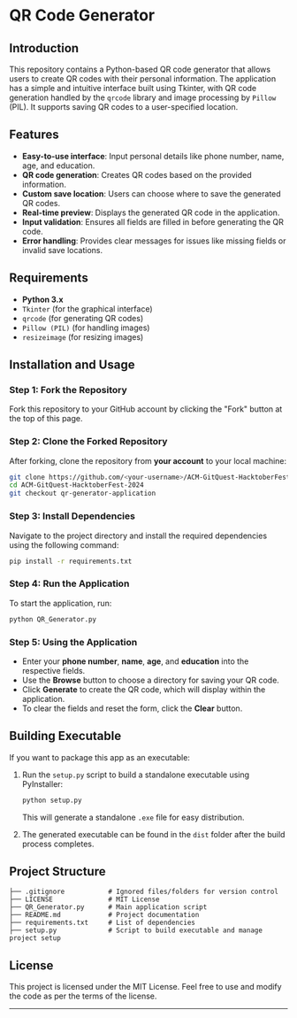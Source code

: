 # QR Code Generator

## Introduction
This repository contains a Python-based QR code generator that allows users to create QR codes with their personal information. The application has a simple and intuitive interface built using Tkinter, with QR code generation handled by the `qrcode` library and image processing by `Pillow` (PIL). It supports saving QR codes to a user-specified location.

## Features
- **Easy-to-use interface**: Input personal details like phone number, name, age, and education.
- **QR code generation**: Creates QR codes based on the provided information.
- **Custom save location**: Users can choose where to save the generated QR codes.
- **Real-time preview**: Displays the generated QR code in the application.
- **Input validation**: Ensures all fields are filled in before generating the QR code.
- **Error handling**: Provides clear messages for issues like missing fields or invalid save locations.

## Requirements
- **Python 3.x**
- `Tkinter` (for the graphical interface)
- `qrcode` (for generating QR codes)
- `Pillow (PIL)` (for handling images)
- `resizeimage` (for resizing images)

## Installation and Usage

### Step 1: Fork the Repository
Fork this repository to your GitHub account by clicking the "Fork" button at the top of this page.

### Step 2: Clone the Forked Repository
After forking, clone the repository from **your account** to your local machine:
```bash
git clone https://github.com/<your-username>/ACM-GitQuest-HacktoberFest-2024.git
cd ACM-GitQuest-HacktoberFest-2024
git checkout qr-generator-application
```

### Step 3: Install Dependencies
Navigate to the project directory and install the required dependencies using the following command:
```bash
pip install -r requirements.txt
```

### Step 4: Run the Application
To start the application, run:
```bash
python QR_Generator.py
```

### Step 5: Using the Application
- Enter your **phone number**, **name**, **age**, and **education** into the respective fields.
- Use the **Browse** button to choose a directory for saving your QR code.
- Click **Generate** to create the QR code, which will display within the application.
- To clear the fields and reset the form, click the **Clear** button.

## Building Executable
If you want to package this app as an executable:
1. Run the `setup.py` script to build a standalone executable using PyInstaller:
   ```bash
   python setup.py
   ```
   This will generate a standalone `.exe` file for easy distribution.

2. The generated executable can be found in the `dist` folder after the build process completes.

## Project Structure
```plaintext
├── .gitignore           # Ignored files/folders for version control
├── LICENSE              # MIT License
├── QR_Generator.py      # Main application script
├── README.md            # Project documentation
├── requirements.txt     # List of dependencies
├── setup.py             # Script to build executable and manage project setup
```

## License
This project is licensed under the MIT License. Feel free to use and modify the code as per the terms of the license.

---